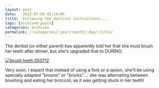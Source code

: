 ```yaml
---
layout: post
date:	2012-07-09 01:14:00
title:  Following the dentists instructions....
tags: [archived-posts]
categories: archives
permalink: /:categories/:year/:month/:day/:title/
---
```

The dentist (or either parent) has apparently told her that she must brush her teeth after dinner, but she's upgraded that to DURING:

<a href="http://s1264.photobucket.com/albums/jj483/mnypx/?action=view&amp;current=IMG_8561.jpg" target="_blank"><img src="http://i1264.photobucket.com/albums/jj483/mnypx/IMG_8561.jpg" border="0" alt="brush teeth 050712"></a>

Very soon, I expect that instead of using a fork or a spoon, she'll be using specially adapted "broons" or "brorks".... she was alternating between brushing and eating her broccoli, as it was getting stuck in her teeth!
